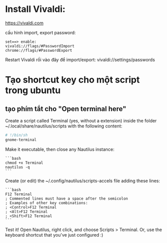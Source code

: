 # Install Vivaldi:
https://vivaldi.com

cấu hình import, export password:

```
set==> enable:
vivaldi://flags/#PasswordImport
chrome://flags/#PasswordExport
```

Restart Vivaldi rồi vào đây để import/export:
vivaldi://settings/passwords

# Tạo shortcut key cho một script trong ubuntu
## tạo phím tắt cho "Open terminal here"
Create a script called Terminal (yes, without a extension) inside the folder ~/.local/share/nautilus/scripts with the following content:

```bash
# !/bin/sh
gnome-terminal
```

Make it executable, then close any Nautilus instance:

    ```bash
    chmod +x Terminal
    nautilus -q
    ```
    
Create (or edit) the ~/.config/nautilus/scripts-accels file adding these lines:

    ```bash
    F12 Terminal
    ; Commented lines must have a space after the semicolon
    ; Examples of other key combinations:
    ; <Control>F12 Terminal
    ; <Alt>F12 Terminal
    ; <Shift>F12 Terminal
    ```
    
Test it! Open Nautilus, right click, and choose Scripts > Terminal. Or, use the keyboard shortcut that you've just configured :)

